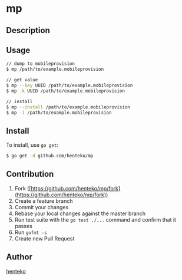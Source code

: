 mp
====

## Description

## Usage

```bash
// dump to mobileprovision
$ mp /path/to/example.mobileprovision

// get value
$ mp --key UUID /path/to/example.mobileprovision
$ mp -k UUID /path/to/example.mobileprovision

// install
$ mp --install /path/to/example.mobileprovision
$ mp -i /path/to/example.mobileprovision
```

## Install

To install, use `go get`:

```bash
$ go get -d github.com/henteko/mp
```

## Contribution

1. Fork ([https://github.com/henteko/mp/fork](https://github.com/henteko/mp/fork))
1. Create a feature branch
1. Commit your changes
1. Rebase your local changes against the master branch
1. Run test suite with the `go test ./...` command and confirm that it passes
1. Run `gofmt -s`
1. Create new Pull Request

## Author

[henteko](https://github.com/henteko)